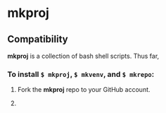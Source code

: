 # mkproj  

## Compatibility
**mkproj** is a collection of bash shell scripts. Thus far,   


### To install `$ mkproj`, `$ mkvenv`, and `$ mkrepo`:  

1) Fork the **mkproj** repo to your GitHub account.

2) 
